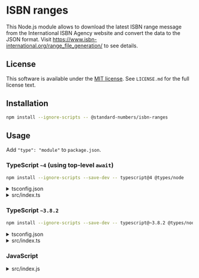 # ISBN ranges

This Node.js module allows to download the latest ISBN range message from the International ISBN Agency website and convert the data to the JSON format. Visit <https://www.isbn-international.org/range_file_generation/> to see details.

## License

This software is available under the [MIT license](https://opensource.org/licenses/MIT/). See `LICENSE.md` for the full license text.

## Installation

```sh
npm install --ignore-scripts -- @standard-numbers/isbn-ranges
```

## Usage

Add `"type": "module"` to `package.json`.

### TypeScript `~4` (using top-level `await`)

```sh
npm install --ignore-scripts --save-dev -- typescript@4 @types/node
```

<details>
<summary>tsconfig.json</summary>

```json
{
  "compilerOptions": {
    "module": "ESNext",
    "moduleResolution": "Node",
    "target": "ES2017"
  }
}
```
</details>

<details>
<summary>src/index.ts</summary>

```typescript
import {
  areEqual,
  getLatestMessage,
  JSONValue,
} from '@standard-numbers/isbn-ranges';
import { readFile, writeFile } from 'fs/promises';

// Download and parse the latest ISBN range message.
const latestMessage = await getLatestMessage();

const path = 'isbn-ranges.json';

try {
  // Get the previous message from the local filesystem.
  const data = await readFile(path, {
    encoding: 'utf8',
  });
  const oldMessage = JSON.parse(data) as JSONValue;
  // Compare. The first argument of the `equal` function must be an array!
  if (await areEqual([oldMessage, latestMessage])) {
    // There is no need to update the local file.
  } else {
    // Update the local file.
    await writeFile(path, JSON.stringify(latestMessage));
  }
} catch (error) {
  // The local file is not found. Create a new local file.
  await writeFile(path, JSON.stringify(latestMessage));
}
```
</details>

### TypeScript `~3.8.2`

```sh
npm install --ignore-scripts --save-dev -- typescript@~3.8.2 @types/node
```

<details>
<summary>tsconfig.json</summary>

```json
{
  "compilerOptions": {
    "module": "ES6",
    "moduleResolution": "Node"
  }
}
```
</details>

<details>
<summary>src/index.ts</summary>

```typescript
import {
  areEqual,
  getLatestMessage,
  JSONValue,
} from '@standard-numbers/isbn-ranges';
import { readFile, writeFile } from 'fs/promises';

// Download and parse the latest ISBN range message.
getLatestMessage().then((latestMessage: JSONValue) => {
  const path = 'isbn-ranges.json';

  // Get the previous message from the local filesystem.
  readFile(path, {
    encoding: 'utf8',
  }).then((data) => {
    const oldMessage = JSON.parse(data) as JSONValue;

    // Compare. The first argument of the `equal` function must be an array!
    areEqual([oldMessage, latestMessage]).then(async (equal) => {
      if (equal) {
        // There is no need to update the local file.
      } else {
        // Update the local file.
        await writeFile(path, JSON.stringify(latestMessage));
      }
    }).catch(() => {
      // Could not compare the two messages.
    });
  }).catch(async () => {
    // The local file is not found. Create a new local file.
    await writeFile(path, JSON.stringify(latestMessage));
  });
}).catch(() => {
  // Failed to download or parse the latest ISBN range message.
});
```
</details>

### JavaScript

<details>
<summary>src/index.js</summary>

```javascript
import {
  areEqual,
  getLatestMessage,
} from '@standard-numbers/isbn-ranges';
import { readFile, writeFile } from 'fs/promises';

// Download and parse the latest ISBN range message.
getLatestMessage().then((latestMessage) => {
  const path = 'isbn-ranges.json';

  // Get the previous message from the local filesystem.
  readFile(path, {
    encoding: 'utf8',
  }).then((data) => {
    const oldMessage = JSON.parse(data);

    // Compare. The first argument of the `equal` function must be an array!
    areEqual([oldMessage, latestMessage]).then(async (equal) => {
      if (equal) {
        // There is no need to update the local file.
      } else {
        // Update the local file.
        await writeFile(path, JSON.stringify(latestMessage));
      }
    }).catch(() => {
      // Could not compare the two messages.
    });
  }).catch(async () => {
    // The local file is not found. Create a new local file.
    await writeFile(path, JSON.stringify(latestMessage));
  });
}).catch(() => {
  // Failed to download or parse the latest ISBN range message.
});
```
</details>

